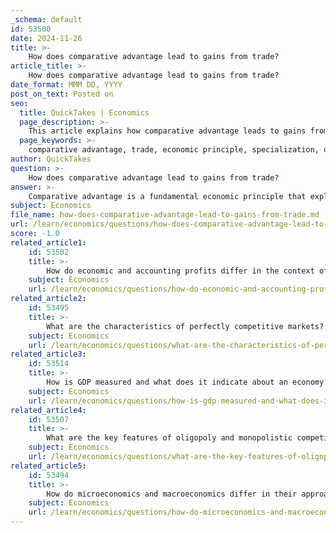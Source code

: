 ```yaml
---
_schema: default
id: 53500
date: 2024-11-26
title: >-
    How does comparative advantage lead to gains from trade?
article_title: >-
    How does comparative advantage lead to gains from trade?
date_format: MMM DD, YYYY
post_on_text: Posted on
seo:
  title: QuickTakes | Economics
  page_description: >-
    This article explains how comparative advantage leads to gains from trade by highlighting the importance of specialization, increased total production, and the concept of opportunity cost in economic interactions.
  page_keywords: >-
    comparative advantage, trade, economic principle, specialization, opportunity cost, total production, mutual gains, international trade, David Ricardo, efficiency
author: QuickTakes
question: >-
    How does comparative advantage lead to gains from trade?
answer: >-
    Comparative advantage is a fundamental economic principle that explains how trade can lead to gains for all parties involved. It refers to the ability of a country, individual, or firm to produce a particular good or service at a lower opportunity cost than its trading partners. This concept was popularized by the economist David Ricardo in the early 19th century and remains a cornerstone of international trade theory.\n\nThe mechanism through which comparative advantage leads to gains from trade can be summarized as follows:\n\n1. **Specialization**: When countries specialize in the production of goods for which they have a comparative advantage, they can produce more efficiently. This specialization allows them to focus their resources on the production of goods that they can produce at a lower opportunity cost compared to others.\n\n2. **Increased Total Production**: By specializing, countries can increase total world production. For example, if Country A is more efficient at producing wheat and Country B is more efficient at producing cloth, both countries can benefit by specializing in their respective strengths and trading with each other. This leads to a higher overall output than if each country tried to produce both goods independently.\n\n3. **Trade Benefits**: When countries trade based on their comparative advantages, they can obtain goods at a lower cost than if they produced them domestically. This is because they are trading goods that they can produce more efficiently for goods that their trading partners can produce more efficiently.\n\n4. **Opportunity Cost**: The concept of opportunity cost is central to understanding comparative advantage. It emphasizes that the true cost of producing a good is not just the monetary cost but also what is foregone in terms of other goods. By focusing on goods with lower opportunity costs, countries can maximize their economic welfare.\n\n5. **Mutual Gains**: Even if one country has an absolute advantage in producing all goods (meaning it can produce more of every good than another country), trade can still be beneficial. As long as the countries have different opportunity costs, they can both gain from trade by specializing and exchanging goods.\n\nIn summary, comparative advantage leads to gains from trade by encouraging specialization, increasing total production, and allowing countries to trade for goods at lower opportunity costs. This principle not only enhances economic efficiency but also promotes international cooperation and interdependence among nations.
subject: Economics
file_name: how-does-comparative-advantage-lead-to-gains-from-trade.md
url: /learn/economics/questions/how-does-comparative-advantage-lead-to-gains-from-trade
score: -1.0
related_article1:
    id: 53502
    title: >-
        How do economic and accounting profits differ in the context of firm behavior?
    subject: Economics
    url: /learn/economics/questions/how-do-economic-and-accounting-profits-differ-in-the-context-of-firm-behavior
related_article2:
    id: 53495
    title: >-
        What are the characteristics of perfectly competitive markets?
    subject: Economics
    url: /learn/economics/questions/what-are-the-characteristics-of-perfectly-competitive-markets
related_article3:
    id: 53514
    title: >-
        How is GDP measured and what does it indicate about an economy's health?
    subject: Economics
    url: /learn/economics/questions/how-is-gdp-measured-and-what-does-it-indicate-about-an-economys-health
related_article4:
    id: 53507
    title: >-
        What are the key features of oligopoly and monopolistic competition?
    subject: Economics
    url: /learn/economics/questions/what-are-the-key-features-of-oligopoly-and-monopolistic-competition
related_article5:
    id: 53494
    title: >-
        How do microeconomics and macroeconomics differ in their approach to economic analysis?
    subject: Economics
    url: /learn/economics/questions/how-do-microeconomics-and-macroeconomics-differ-in-their-approach-to-economic-analysis
---
```


&nbsp;